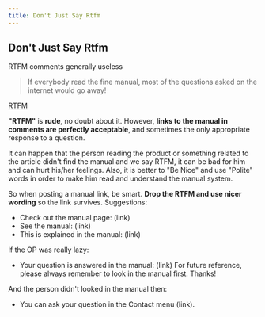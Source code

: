```yaml
---
title: Don't Just Say Rtfm
---
```

## Don't Just Say Rtfm
RTFM comments generally useless

> If everybody read the fine manual, most of the questions asked on the internet would go away!

<a href='http://meta.stackexchange.com/a/167765' target='_blank' rel='nofollow'>RTFM</a>

**"RTFM"** is **rude**, no doubt about it. However, **links to the manual in comments are perfectly acceptable**, and sometimes the only appropriate response to a question.

It can happen that the person reading the product or something related to the article didn't find the manual and we say RTFM, it can be bad for him and can hurt his/her feelings.
Also, it is better to "Be Nice" and use "Polite" words in order to make him read and understand the manual system.

So when posting a manual link, be smart. **Drop the RTFM and use nicer wording** so the link survives. Suggestions:

*   Check out the manual page: (link)
*   See the manual: (link)
*   This is explained in the manual: (link)

If the OP was really lazy:

*   Your question is answered in the manual: (link) For future reference, please always remember to look in the manual first. Thanks!

And the person didn't looked in the manual then: 

*   You can ask your question in the Contact menu (link).
